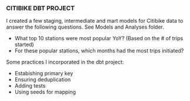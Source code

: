 ### CITIBIKE DBT PROJECT
I created a few staging, intermediate and mart models for Citibike data to answer the following questions. See Models and Analyses folder.
- What top 10 stations were most popular YoY? (Based on the # of trips started)
- For these popular stations, which months had the most trips initiated?

Some practices I incorporated in the dbt project: 
- Estabishing primary key
- Ensuring deduplication
- Adding tests
- Using seeds for mapping
  
